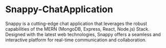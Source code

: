 # Snappy-ChatApplication
 Snappy is a cutting-edge chat application that leverages the robust capabilities of the MERN (MongoDB, Express, React, Node.js) Stack. Designed with the latest web technologies, Snappy offers a seamless and interactive platform for real-time communication and collaboration.
